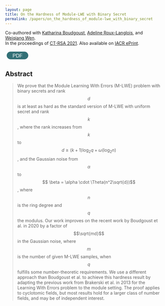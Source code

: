 ```yaml
---
layout: page
title: On the Hardness of Module-LWE with Binary Secret
permalink: /papers/on_the_hardness_of_module-lwe_with_binary_secret
---
```


Co-authored with [Katharina Boudgoust](https://katinkabou.github.io/), [Adeline Roux-Langlois](https://people.irisa.fr/Adeline.Roux-Langlois/), and [Weiqiang Wen](http://people.irisa.fr/Weiqiang.Wen/).   
In the proceedings of [CT-RSA 2021](https://link.springer.com/chapter/10.1007/978-3-030-75539-3_21). Also available on [IACR ePrint](https://eprint.iacr.org/2021/265).   

<a href="/assets/pub/BJRW21_Hardness_bin-MLWE.pdf" target="_blank" style="text-decoration: none;"><button class="button" style="display: inline-block; border-radius: 25px; background-color: #337076; border: none; color: #FFFFFF; text-align: center; padding: 10px 10px; width: 70px; height:25px; transition: all 0.5s; cursor: pointer; margin: 5px; line-height: 7px;" onmouseover="this.style.backgroundColor='#2DA1AD'; this.querySelector('span').style.paddingRight = '16px'; this.querySelector('span').querySelector('span').style.opacity = '1'; this.querySelector('span').querySelector('span').style.right = '0';" onmouseout="this.style.backgroundColor='#337076'; this.querySelector('span').style.paddingRight = '0'; this.querySelector('span').querySelector('span').style.opacity = '0'; this.querySelector('span').querySelector('span').style.right = '-20px';"><span style="cursor: pointer; display: inline-block; position: relative; transition: 0.5s; font-size: 16px;">PDF <span style="position: absolute; opacity: 0; top: 0; right: -20px; transition: 0.5s;">&#xbb;</span></span></button></a>  

## Abstract
> We prove that the Module Learning With Errors (M-LWE) problem with binary secrets and rank $$d$$ is at least as hard as the standard version of M-LWE with uniform secret and rank $$k$$, where the rank increases from $$k$$ to $$d \geq (k+1)\log_2 q + \omega(\log_2 n)$$, and the Gaussian noise from $$\alpha$$ to $$ \beta = \alpha \cdot \Theta(n^2\sqrt{d})$$, where $$n$$ is the ring degree and $$q$$ the modulus. Our work improves on the recent work by Boudgoust et al. in 2020 by a factor of $$\sqrt{md}$$ in the Gaussian noise, where $$m$$ is the number of given M-LWE samples, when $$q$$ fulfills some number-theoretic requirements. We use a different approach than Boudgoust et al. to achieve this hardness result by adapting the previous work from Brakerski et al. in 2013 for the Learning With Errors problem to the module setting. The proof applies to cyclotomic fields, but most results hold for a larger class of number fields, and may be of independent interest. 